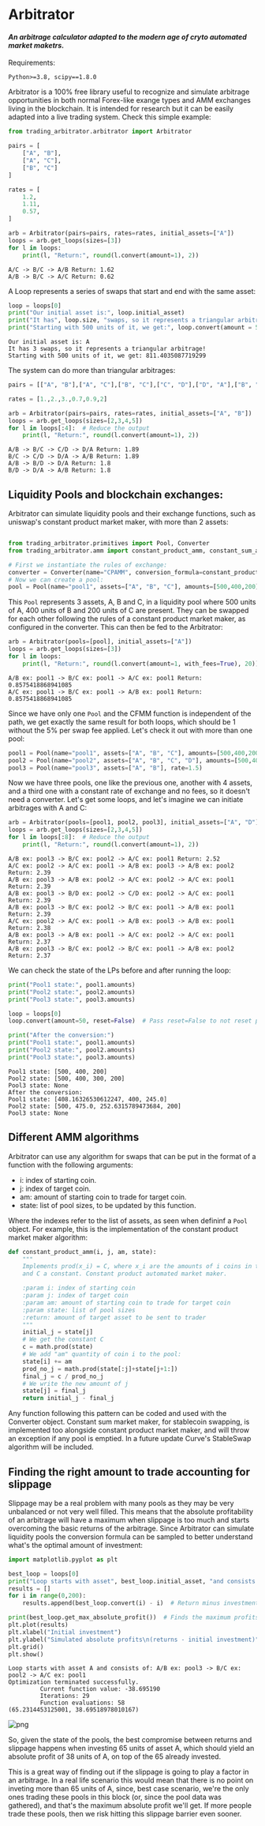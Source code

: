 # Arbitrator
#### *An arbitrage calculator adapted to the modern age of cryto automated market maketrs.*

Requirements:

`Python>=3.8,
scipy==1.8.0`

Arbitrator is a 100% free library useful to recognize and simulate arbitrage opportunities
in both normal Forex-like exange types and AMM exchanges living in the blockchain. It is intended for research but it can be easily adapted into a live trading system. Check this simple example:


```python
from trading_arbitrator.arbitrator import Arbitrator

pairs = [
    ["A", "B"],
    ["A", "C"],
    ["B", "C"]
]

rates = [
    1.2,
    1.11,
    0.57,
]

arb = Arbitrator(pairs=pairs, rates=rates, initial_assets=["A"])
loops = arb.get_loops(sizes=[3])
for l in loops:
    print(l, "Return:", round(l.convert(amount=1), 2))
```

    A/C -> B/C -> A/B Return: 1.62
    A/B -> B/C -> A/C Return: 0.62
    

A Loop represents a series of swaps that start and end with the same asset:


```python
loop = loops[0]
print("Our initial asset is:", loop.initial_asset)
print("It has", loop.size, "swaps, so it represents a triangular arbitrage!")
print("Starting with 500 units of it, we get:", loop.convert(amount = 500))
```

    Our initial asset is: A
    It has 3 swaps, so it represents a triangular arbitrage!
    Starting with 500 units of it, we get: 811.4035087719299
    

The system can do more than triangular arbitrages:


```python
pairs = [["A", "B"],["A", "C"],["B", "C"],["C", "D"],["D", "A"],["B", "D"]]

rates = [1.,2.,3.,0.7,0.9,2]

arb = Arbitrator(pairs=pairs, rates=rates, initial_assets=["A", "B"])
loops = arb.get_loops(sizes=[2,3,4,5])
for l in loops[:4]:  # Reduce the output
    print(l, "Return:", round(l.convert(amount=1), 2))
```

    A/B -> B/C -> C/D -> D/A Return: 1.89
    B/C -> C/D -> D/A -> A/B Return: 1.89
    A/B -> B/D -> D/A Return: 1.8
    B/D -> D/A -> A/B Return: 1.8
    

## Liquidity Pools and blockchain exchanges:
Arbitrator can simulate liquidity pools and their exchange functions, such as uniswap's constant product market maker, with more than 2 assets:


```python

from trading_arbitrator.primitives import Pool, Converter
from trading_arbitrator.amm import constant_product_amm, constant_sum_amm

# First we instantiate the rules of exchange:
converter = Converter(name="CPAMM", conversion_formula=constant_product_amm, fee=5) # Fee is in %, so 5%
# Now we can create a pool:
pool = Pool(name="pool1", assets=["A", "B", "C"], amounts=[500,400,200], converter=converter)
```

This `Pool` represents 3 assets, A, B and C, in a liquidity pool where 500 units of A, 400 units of B and 200 units of C are present. They can be swapped for each other following the rules of a constant product market maker, as configured in the converter. This can then be fed to the Arbitrator:


```python
arb = Arbitrator(pools=[pool], initial_assets=["A"])
loops = arb.get_loops(sizes=[3])
for l in loops:
    print(l, "Return:", round(l.convert(amount=1, with_fees=True), 20))
```

    A/B ex: pool1 -> B/C ex: pool1 -> A/C ex: pool1 Return: 0.8575418868941085
    A/C ex: pool1 -> B/C ex: pool1 -> A/B ex: pool1 Return: 0.8575418868941085
    

Since we have only one `Pool` and the CFMM function is independent of the path, we get exactly the same result for both loops, which should be 1 without the 5% per swap fee applied. Let's check it out with more than one pool:


```python
pool1 = Pool(name="pool1", assets=["A", "B", "C"], amounts=[500,400,200], converter=converter)
pool2 = Pool(name="pool2", assets=["A", "B", "C", "D"], amounts=[500,400,300, 200], converter=converter)
pool3 = Pool(name="pool3", assets=["A", "B"], rate=1.5)
```

Now we have three pools, one like the previous one, another with 4 assets, and a third one with a constant rate of exchange and no fees, so it doesn't need a converter. Let's get some loops, and let's imagine we can initiate arbitrages with A and C:


```python
arb = Arbitrator(pools=[pool1, pool2, pool3], initial_assets=["A", "D"])
loops = arb.get_loops(sizes=[2,3,4,5])
for l in loops[:8]:  # Reduce the output
    print(l, "Return:", round(l.convert(amount=1), 2))
```

    A/B ex: pool3 -> B/C ex: pool2 -> A/C ex: pool1 Return: 2.52
    A/C ex: pool2 -> A/C ex: pool1 -> A/B ex: pool3 -> A/B ex: pool2 Return: 2.39
    A/B ex: pool3 -> A/B ex: pool2 -> A/C ex: pool2 -> A/C ex: pool1 Return: 2.39
    A/B ex: pool3 -> B/D ex: pool2 -> C/D ex: pool2 -> A/C ex: pool1 Return: 2.39
    A/B ex: pool3 -> B/C ex: pool2 -> B/C ex: pool1 -> A/B ex: pool1 Return: 2.39
    A/C ex: pool2 -> A/C ex: pool1 -> A/B ex: pool3 -> A/B ex: pool1 Return: 2.38
    A/B ex: pool3 -> A/B ex: pool1 -> A/C ex: pool2 -> A/C ex: pool1 Return: 2.37
    A/B ex: pool3 -> B/C ex: pool2 -> B/C ex: pool1 -> A/B ex: pool2 Return: 2.37
    

We can check the state of the LPs before and after running the loop:


```python
print("Pool1 state:", pool1.amounts)
print("Pool2 state:", pool2.amounts)
print("Pool3 state:", pool3.amounts)

loop = loops[0]
loop.convert(amount=50, reset=False)  # Pass reset=False to not reset pool states after a conversion

print("After the conversion:")
print("Pool1 state:", pool1.amounts)
print("Pool2 state:", pool2.amounts)
print("Pool3 state:", pool3.amounts)
```

    Pool1 state: [500, 400, 200]
    Pool2 state: [500, 400, 300, 200]
    Pool3 state: None
    After the conversion:
    Pool1 state: [408.16326530612247, 400, 245.0]
    Pool2 state: [500, 475.0, 252.6315789473684, 200]
    Pool3 state: None
    

## Different AMM algorithms
Arbitrator can use any algorithm for swaps that can be put in the format of a function with the following arguments:
- i: index of starting coin.
- j: index of target coin.
- am: amount of starting coin to trade for target coin.
- state: list of pool sizes, to be updated by this function.

Where the indexes refer to the list of assets, as seen when defininf a `Pool` object. For example, this is the implementation of the constant product market maker algorithm:


```python
def constant_product_amm(i, j, am, state):
    """
    Implements prod(x_i) = C, where x_i are the amounts of i coins in the pool,
    and C a constant. Constant product automated market maker.

    :param i: index of starting coin
    :param j: index of target coin
    :param am: amount of starting coin to trade for target coin
    :param state: list of pool sizes
    :return: amount of target asset to be sent to trader
    """
    initial_j = state[j]
    # We get the constant C
    c = math.prod(state)
    # We add "am" quantity of coin i to the pool:
    state[i] += am
    prod_no_j = math.prod(state[:j]+state[j+1:])
    final_j = c / prod_no_j
    # We write the new amount of j
    state[j] = final_j
    return initial_j - final_j
```

Any function following this pattern can be coded and used with the Converter object.
Constant sum market maker, for stablecoin swapping, is implemented too alongside constant product market maker, and will throw
an exception if any pool is emptied.
In a future update Curve's StableSwap algorithm will be included.

## Finding the right amount to trade accounting for slippage

Slippage may be a real problem with many pools as they may be very unbalanced or not very well filled. This means that the absolute profitability of an arbitrage will have a maximum when slippage is too much and starts overcoming the basic returns of the arbitrage. Since Arbitrator can simulate liquidity pools the conversion formula can be sampled to better understand what's the optimal amount of investment:


```python
import matplotlib.pyplot as plt

best_loop = loops[0]
print("Loop starts with asset", best_loop.initial_asset, "and consists of:", best_loop)
results = []
for i in range(0,200):
    results.append(best_loop.convert(i) - i)  # Return minus investment for absolute profits

print(best_loop.get_max_absolute_profit())  # Finds the maximum profits, returning (<investment>, <absolute profits>)
plt.plot(results)
plt.xlabel("Initial investment")
plt.ylabel("Simulated absolute profits\n(returns - initial investment)")
plt.grid()
plt.show()
```

    Loop starts with asset A and consists of: A/B ex: pool3 -> B/C ex: pool2 -> A/C ex: pool1
    Optimization terminated successfully.
             Current function value: -38.695190
             Iterations: 29
             Function evaluations: 58
    (65.2314453125001, 38.69518978010167)
    


    
![png](resources/profitability.png)
    


So, given the state of the pools, the best compromise between returns and slippage happens when investing 65 units of asset A, which should yield an absolute profit of 38 units of A, on top of the 65 already invested.

This is a great way of finding out if the slippage is going to play a factor in an arbitrage. In a real life scenario this would mean that there is no point on inveting more than 65 units of A, since, best case scenario, we're the only ones trading these pools in this block (or, since the pool data was gathered), and that's the maximum absolute profit we'll get. If more people trade these pools, then we risk hitting this slippage barrier even sooner.

